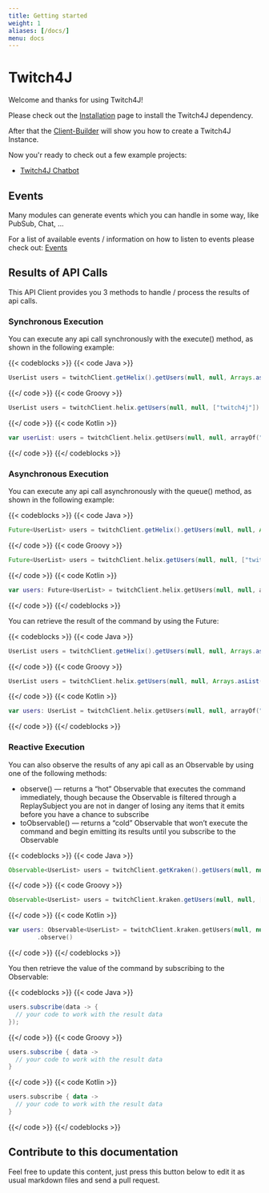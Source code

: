 ```yaml
---
title: Getting started
weight: 1
aliases: [/docs/]
menu: docs
---
```


# Twitch4J

Welcome and thanks for using Twitch4J!

Please check out the [Installation](./installation) page to install the Twitch4J dependency.

After that the [Client-Builder](./client-builder) will show you how to create a Twitch4J Instance.

Now you'r ready to check out a few example projects:

* [Twitch4J Chatbot](https://github.com/twitch4j/twitch4j-chatbot)

## Events

Many modules can generate events which you can handle in some way, like PubSub, Chat, ...

For a list of available events / information on how to listen to events please check out: [Events](../events)

## Results of API Calls

This API Client provides you 3 methods to handle / process the results of api calls.

### Synchronous Execution

You can execute any api call synchronously with the execute() method, as shown in the following example:

{{< codeblocks >}}
{{< code Java >}}
```java
UserList users = twitchClient.getHelix().getUsers(null, null, Arrays.asList("twitch4j")).execute();
```
{{</ code >}}
{{< code Groovy >}}
```groovy
UserList users = twitchClient.helix.getUsers(null, null, ["twitch4j"]).execute();
```
{{</ code >}}
{{< code Kotlin >}}
```kotlin
var userList: users = twitchClient.helix.getUsers(null, null, arrayOf("twitch4j")).execute();
```
{{</ code >}}
{{</ codeblocks >}}

### Asynchronous Execution

You can execute any api call asynchronously with the queue() method, as shown in the following example:

{{< codeblocks >}}
{{< code Java >}}
```java
Future<UserList> users = twitchClient.getHelix().getUsers(null, null, Arrays.asList("twitch4j")).queue();
```
{{</ code >}}
{{< code Groovy >}}
```groovy
Future<UserList> users = twitchClient.helix.getUsers(null, null, ["twitch4j"]).queue()
```
{{</ code >}}
{{< code Kotlin >}}
```kotlin
var users: Future<UserList> = twitchClient.helix.getUsers(null, null, arrayOf("twitch4j")).queue()
```
{{</ code >}}
{{</ codeblocks >}}

You can retrieve the result of the command by using the Future:

{{< codeblocks >}}
{{< code Java >}}
```java
UserList users = twitchClient.getHelix().getUsers(null, null, Arrays.asList("twitch4j")).queue().get();
```
{{</ code >}}
{{< code Groovy >}}
```groovy
UserList users = twitchClient.helix.getUsers(null, null, Arrays.asList("twitch4j")).queue().get()
```
{{</ code >}}
{{< code Kotlin >}}
```kotlin
var users: UserList = twitchClient.helix.getUsers(null, null, arrayOf("twitch4j")).queue().get()
```
{{</ code >}}
{{</ codeblocks >}}

### Reactive Execution

You can also observe the results of any api call as an Observable by using one of the following methods:

* observe() — returns a “hot” Observable that executes the command immediately, though because the Observable is filtered through a ReplaySubject you are not in danger of losing any items that it emits before you have a chance to subscribe
* toObservable() — returns a “cold” Observable that won’t execute the command and begin emitting its results until you subscribe to the Observable

{{< codeblocks >}}
{{< code Java >}}
```java
Observable<UserList> users = twitchClient.getKraken().getUsers(null, null, Arrays.asList("twitch4j")).observe();
```
{{</ code >}}
{{< code Groovy >}}
```groovy
Observable<UserList> users = twitchClient.kraken.getUsers(null, null, ["twitch4j"]).observe()
```
{{</ code >}}
{{< code Kotlin >}}
```kotlin
var users: Observable<UserList> = twitchClient.kraken.getUsers(null, null, arrayOf("twitch4j"))
        .observe()
```
{{</ code >}}
{{</ codeblocks >}}

You then retrieve the value of the command by subscribing to the Observable:

{{< codeblocks >}}
{{< code Java >}}
```java
users.subscribe(data -> {
  // your code to work with the result data
});
```
{{</ code >}}
{{< code Groovy >}}
```groovy
users.subscribe { data ->
  // your code to work with the result data
}
```
{{</ code >}}
{{< code Kotlin >}}
```kotlin
users.subscribe { data ->
  // your code to work with the result data
}
```
{{</ code >}}
{{</ codeblocks >}}

## Contribute to this documentation

Feel free to update this content, just press this button below to edit it as usual markdown files and send a pull request.
